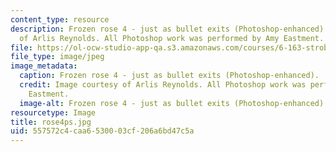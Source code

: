 ```yaml
---
content_type: resource
description: Frozen rose 4 - just as bullet exits (Photoshop-enhanced). Image courtesy
  of Arlis Reynolds. All Photoshop work was performed by Amy Eastment.
file: https://ol-ocw-studio-app-qa.s3.amazonaws.com/courses/6-163-strobe-project-laboratory-fall-2005/557572c4caa6530003cf206a6bd47c5a_rose4ps.jpg
file_type: image/jpeg
image_metadata:
  caption: Frozen rose 4 - just as bullet exits (Photoshop-enhanced).
  credit: Image courtesy of Arlis Reynolds. All Photoshop work was performed by Amy
    Eastment.
  image-alt: Frozen rose 4 - just as bullet exits (Photoshop-enhanced).
resourcetype: Image
title: rose4ps.jpg
uid: 557572c4-caa6-5300-03cf-206a6bd47c5a
---
```

